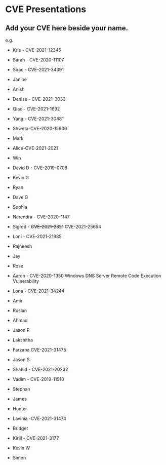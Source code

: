 # CVE Presentations

## Add your CVE here beside your name.
e.g.
* Kris - CVE-2021-12345


* Sarah - CVE-2020-11107
* Sirac - CVE-2021-34391
* Janine
* Anish
* Denise - CVE-2021-3033
* Qiao - CVE-2021-1692
* Yang - CVE-2021-30481
* Shweta-CVE-2020-15906

* Mark
* Alice-CVE-2021-2021
* Win
* David D - CVE-2019-0708
* Kevin G
* Ryan
* Dave G
* Sophia
* Narendra - CVE-2020-1147 
* Sigred - ~~CVE-2021-2321~~ CVE-2021-25654 
* Loni - CVE-2021-21985
* Rajneesh
* Jay
* Rose
* Aaron - CVE-2020-1350 Windows DNS Server Remote Code Execution Vulnerability
* Lona - CVE-2021-34244
* Amir
* Ruslan
* Ahmad
* Jason P
* Lakshitha
* Farzana CVE-2021-31475
* Jason S
* Shahid - CVE-2021-20232
* Vadim - CVE-2019-11510
* Stephan
* James
* Hunter
* Lavinia -CVE-2021-31474
* Bridget
* Kirill - CVE-2021-3177
* Kevin W
* Simon

